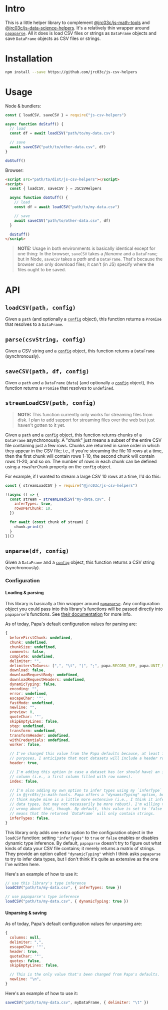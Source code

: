 # Intro

This is a little helper library to complement [@jrc03c/js-math-tools](https://github.com/jrc03c/js-math-tools) and [@jrc03c/js-data-science-helpers](https://github.com/jrc03c/js-data-science-helpers). It's a relatively thin wrapper around [`papaparse`](https://www.papaparse.com/). All it does is load CSV files or strings as `DataFrame` objects and save `DataFrame` objects as CSV files or strings.

# Installation

```bash
npm install --save https://github.com/jrc03c/js-csv-helpers
```

# Usage

Node & bundlers:

```js
const { loadCSV, saveCSV } = require("js-csv-helpers")

async function doStuff() {
  // load
  const df = await loadCSV("path/to/my-data.csv")

  // save
  await saveCSV("path/to/other-data.csv", df)
}

doStuff()
```

Browser:

```html
<script src="path/to/dist/js-csv-helpers"></script>
<script>
  const { loadCSV, saveCSV } = JSCSVHelpers

  async function doStuff() {
    // load
    const df = await loadCSV("path/to/my-data.csv")

    // save
    await saveCSV("path/to/other-data.csv", df)
  }

  doStuff()
</script>
```

> **NOTE:** Usage in both environments is basically identical except for one thing: In the browser, `saveCSV` takes a _filename_ and a `DataFrame`; but in Node, `saveCSV` takes a _path_ and a `DataFrame`. That's because the browser can only download files; it can't (in JS) specify where the files ought to be saved.

# API

## `loadCSV(path, config)`

Given a `path` (and optionally a [`config`](#configuration) object), this function returns a `Promise` that resolves to a `DataFrame`.

## `parse(csvString, config)`

Given a CSV string and a [`config`](#configuration) object, this function returns a `DataFrame` (synchronously).

## `saveCSV(path, df, config)`

Given a `path` and a `DataFrame` (`data`) (and optionally a [`config`](#configuration) object), this function returns a `Promise` that resolves to `undefined`.

## `streamLoadCSV(path, config)`

> **NOTE:** This function currently only works for streaming files from disk. I plan to add support for streaming files over the web but just haven't gotten to it yet.

Given a `path` and a [`config`](#configuration) object, this function returns chunks of a `DataFrame` asynchronously. A "chunk" just means a subset of the entire CSV file containing just a few rows. Chunks are returned in same order in which they appear in the CSV file; i.e., if you're streaming the file 10 rows at a time, then the first chunk will contain rows 1-10, the second chunk will contain rows 11-20, and so on. The number of rows in each chunk can be defined using a `rowsPerChunk` property on the `config` object.

For example, if I wanted to stream a large CSV 10 rows at a time, I'd do this:

```js
const { streamLoadCSV } = require("@jrc03c/js-csv-helpers")

!(async () => {
  const stream = streamLoadCSV("my-data.csv", {
    inferTypes: true,
    rowsPerChunk: 10,
  })

  for await (const chunk of stream) {
    chunk.print()
  }
})()
```

## `unparse(df, config)`

Given a `DataFrame` and a [`config`](#configuration) object, this function returns a CSV string (synchronously).

### Configuration

#### Loading & parsing

This library is basically a thin wrapper around [`papaparse`](https://www.papaparse.com/). Any configuration object you could pass into this library's functions will be passed directly into `papaparse`'s functions. See [their documentation](https://www.papaparse.com/docs) for more info.

As of today, Papa's default configuration values for parsing are:

```js
{
  beforeFirstChunk: undefined,
  chunk: undefined,
  chunkSize: undefined,
  comments: false,
  complete: undefined,
  delimiter: "",
  delimitersToGuess: [",", "\t", "|", ";", papa.RECORD_SEP, papa.UNIT_SEP],
  download: false,
  downloadRequestBody: undefined,
  downloadRequestHeaders: undefined,
  dynamicTyping: false,
  encoding: "",
  error: undefined,
  escapeChar: '"',
  fastMode: undefined,
  newline: "",
  preview: 0,
  quoteChar: '"',
  skipEmptyLines: false,
  step: undefined,
  transform: undefined,
  transformHeader: undefined,
  withCredentials: undefined,
  worker: false,

  // I've changed this value from the Papa defaults because, at least for my
  // purposes, I anticipate that most datasets will include a header row.
  header: true,

  // I'm adding this option in case a dataset has (or should have) an index
  // column (i.e., a first column filled with row names).
  index: false,

  // I'm also adding my own option to infer types using my `inferType` function
  // in @jrc03c/js-math-tools. Papa offers a "dynamicTyping" option, but I
  // think maybe mine is a little more extensive (i.e., I think it infers more
  // data types, but may not necessarily be more robust). I'm willing to be
  // wrong about that, though. By default, this value is set to `false`, which
  // means that the returned `DataFrame` will only contain strings.
  inferTypes: false,
}
```

This library only adds one extra option to the configuration object in the `loadCSV` function: setting `"inferTypes"` to `true` or `false` enables or disables dynamic type inference. By default, `papaparse` doesn't try to figure out what kinds of data your CSV file contains; it merely returns a matrix of strings. They provide an option called `"dynamicTyping"` which I think asks `papaparse` to try to infer data types, but I don't think it's quite as extensive as the one I've written here.

Here's an example of how to use it:

```js
// use this library's type inference
loadCSV("path/to/my-data.csv", { inferTypes: true })

// use papaparse's type inference
loadCSV("path/to/my-data.csv", { dynamicTyping: true })
```

#### Unparsing & saving

As of today, Papa's default configuration values for unparsing are:

```js
{
  columns: null,
  delimiter: ",",
  escapeChar: '"',
  header: true,
  quoteChar: '"',
  quotes: false,
  skipEmptyLines: false,

  // This is the only value that's been changed from Papa's defaults.
  newline: "\n",
}
```

Here's an example of how to use it:

```js
saveCSV("path/to/my-data.csv", myDataFrame, { delimiter: "\t" })
```
